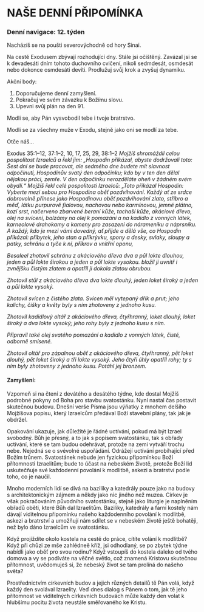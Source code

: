 # NAŠE DENNÍ PŘIPOMÍNKA

### Denní navigace: 12. týden

Nacházíš se na poušti severovýchodně od hory Sinai.

Na cestě Exodusem zbývají rozhodující dny. Stále jsi očištěný. Zavázal jsi se k devadesáti dním tohoto duchovního cvičení, nikoli sedmdesát, osmdesát nebo dokonce osmdesáti devíti. Prodlužuj svůj krok a zvyšuj dynamiku.

Akční body:
1. Doporučujeme denní zamyšlení.
2. Pokračuj ve svém závazku k Božímu slovu.
3. Upevni svůj plán na den 91.

Modli se, aby Pán vysvobodil tebe i tvoje bratrstvo.

Modli se za všechny muže v Exodu, stejně jako oni se modlí za tebe.

Otče náš...

Exodus 35:1–12, 37:1–2, 10, 17, 25, 29, 38:1–2
*Mojžíš shromáždil celou pospolitost Izraelců a řekl jim: „Hospodin přikázal, abyste dodržovali toto: Šest dní se bude pracovat, ale sedmého dne budete mít slavnost odpočinutí, Hospodinův svatý den odpočinku; kdo by v ten den dělal nějakou práci, zemře. V den odpočinku nerozděláte oheň v žádném svém obydlí.“ Mojžíš řekl celé pospolitosti Izraelců: „Toto přikázal Hospodin: Vyberte mezi sebou pro Hospodina oběť pozdvihování. Každý ať ze srdce dobrovolně přinese jako Hospodinovu oběť pozdvihování zlato, stříbro a měď, látku purpurově fialovou, nachovou nebo karmínovou, jemné plátno, kozí srst, načerveno zbarvené beraní kůže, tachaší kůže, akáciové dřevo, olej na svícení, balzámy na olej k pomazání a na kadidlo z vonných látek, karneolové drahokamy a kameny pro zasazení do nárameníku a náprsníku. A každý, kdo je mezi vámi dovedný, ať přijde a dělá vše, co Hospodin přikázal: příbytek, jeho stan a přikrývku, spony a desky, svlaky, sloupy a patky, schránu a tyče k ní, příkrov a vnitřní oponu,*

*Besaleel zhotovil schránu z akáciového dřeva dva a půl lokte dlouhou, jeden a půl lokte širokou a jeden a půl lokte vysokou. bložil ji uvnitř i zvnějšku čistým zlatem a opatřil ji dokola zlatou obrubou.*

*Zhotovil stůl z akáciového dřeva dva lokte dlouhý, jeden loket široký a jeden a půl lokte vysoký.*

*Zhotovil svícen z čistého zlata. Svícen měl vytepaný dřík a prut; jeho kalichy, číšky a květy byly s ním zhotoveny z jednoho kusu.*

*Zhotovil kadidlový oltář z akáciového dřeva, čtyřhranný, loket dlouhý, loket široký a dva lokte vysoký; jeho rohy byly z jednoho kusu s ním.*

*Připravil také olej svatého pomazání a kadidlo z vonných látek, čisté, odborně smísené.*

*Zhotovil oltář pro zápalnou oběť z akáciového dřeva, čtyřhranný, pět loket dlouhý, pět loket široký a tři lokte vysoký. Jeho čtyři úhly opatřil rohy; ty s ním byly zhotoveny z jednoho kusu. Potáhl jej bronzem.*

#### Zamyšlení:
Vzpomeň si na čtení z devátého a desátého týdne, kde dostal Mojžíš podrobné pokyny od Boha pro stavbu svatostánku. Nyní nastal čas postavit skutečnou budovu. Dnešní verše Písma jsou výňatky z mnohem delšího Mojžíšova popisu, který Izraelcům předával Boží stavební plány, tak jak je obdržel.

Opakování ukazuje, jak důležité je řádné uctívání, pokud má být Izrael svobodný. Bůh je přesný, a to jak s popisem svatostánku, tak s obřady uctívání, které se tam budou odehrávat, protože na zemi vytváří trochu nebe. Nejedná se o svévolné uspořádání. Odrážejí uctívání probíhající před Božím trůnem. Svatostánek nebude jen fyzickou připomínkou Boží přítomnosti Izraelitům; bude to účast na nebeském životě, protože Boží lid uskutečňuje své každodenní povolání k modlitbě, askezi a bratrství podle toho, co je naučil.

Mnoho moderních lidí se dívá na baziliky a katedrály pouze jako na budovy s architektonickým zájmem a někdy jako nic jiného než muzea. Církev je však pokračováním původního svatostánku, stejně jako liturgie je naplněním obřadů oběti, které Bůh dal Izraelitům. Baziliky, katedrály a farní kostely nám dávají viditelnou připomínku našeho každodenního povolání k modlitbě, askezi a bratrství a umožňují nám sdílet se v nebeském životě ještě bohatěji, než bylo dáno Izraelcům ve svatostánku.

Když projíždíte okolo kostela na cestě do práce, cítíte volání k modlitbě? Když při chůzi ze mše zahlédneě kříž, jsi odhodlaný, se po zbytek týdne nabídli jako oběť pro svou rodinu? Když vstoupíš do kostela daleko od tvého domova a vy se podíváte na věčné světlo, což znamená Kristovu skutečnou přítomnost, uvědomuješ si, že nebeský život se tam prolíná do našeho světa?

Prostřednictvím církevních budov a jejich různých detailů tě Pán volá, když každý den svolával Izraelity. Veď dnes dialog s Pánem  o tom, jak tě jeho přítomnost ve viditelných církevních budovách může každý den volat k hlubšímu pocitu života neustále směřovaného ke Kristu.
